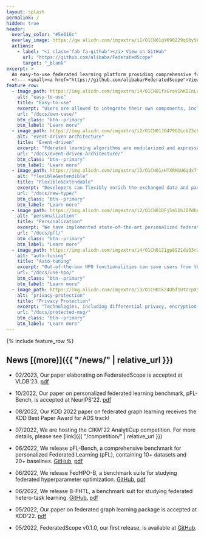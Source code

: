 ```yaml
---
layout: splash
permalink: /
hidden: true
header:
  overlay_color: "#5e616c"
  overlay_image: https://gw.alicdn.com/imgextra/i1/O1CN01qYK90Z29q60y56h36_!!6000000008118-2-tps-1919-390.png
  actions:
    - label: "<i class='fab fa-github'></i> View on GitHub"
      url: "https://github.com/alibaba/FederatedScope"
      target: "_blank"
excerpt: >
  An easy-to-use federated learning platform providing comprehensive functionalities.<br />
  <!--- <small><a href="https://github.com/alibaba/FederatedScope">View on GitHub</a></small> --->
feature_row:
  - image_path: https://img.alicdn.com/imgextra/i4/O1CN01fzGros1hKDCnLqMxd_!!6000000004258-2-tps-1440-1440.png
    alt: "easy-to-use"
    title: "Easy-to-use"
    excerpt: "Users are allowed to integrate their own components, including datasets, models, etc., into FederatedScope to conduct federated learning for specific applications."
    url: "/docs/own-case/"
    btn_class: "btn--primary"
    btn_label: "Learn more"
  - image_path: https://img.alicdn.com/imgextra/i2/O1CN01J04V9G1LcbZ3c6kfo_!!6000000001320-2-tps-1440-1440.png
    alt: "event-driven architecture"
    title: "Event-driven"
    excerpt: "Fderated learning algorithms are modularized and expressed via defining events and corresponding handlers for the participants."
    url: "/docs/event-driven-architecture/"
    btn_class: "btn--primary"
    btn_label: "Learn more"
  - image_path: https://img.alicdn.com/imgextra/i3/O1CN01xHTXRM1U6qdxTfvUl_!!6000000002469-2-tps-1440-1440.png
    alt: "flexible&extendible"
    title: "Flexible&Extendable"
    excerpt: "Developers can flexibly enrich the exchanged data and participants' behaviors, which is helpful for various real-world federated learning applications."
    url: "/docs/new-type/"
    btn_class: "btn--primary"
    btn_label: "Learn more"
  - image_path: https://img.alicdn.com/imgextra/i2/O1CN01DFj5ml1hJIPdKe3Ho_!!6000000004256-2-tps-1440-1440.png
    alt: "personalization"
    title: "Personalization"
    excerpt: "We have implemented state-of-the-art personalized federated learning methods, and the well-designed interfaces make the development of new methods easy."
    url: "/docs/pfl/"
    btn_class: "btn--primary"
    btn_label: "Learn more"
  - image_path: https://img.alicdn.com/imgextra/i4/O1CN0121gp8S21diO3rZUw6_!!6000000007008-2-tps-1440-1440.png
    alt: "auto-tuning"
    title: "Auto-tuning"
    excerpt: "Out-of-the-box HPO functionalities can save users from the tedious loop of model tuning, allowing them to focus on their innovations."
    url: "/docs/use-hpo/"
    btn_class: "btn--primary"
    btn_label: "Learn more"
  - image_path: https://img.alicdn.com/imgextra/i3/O1CN01k24Ubf1UtOcpXSl9c_!!6000000002575-2-tps-1440-1440.png
    alt: "privacy-protection"
    title: "Privacy Protection"
    excerpt: "Technologies, including differential privacy, encryption, multi-party computation, etc., are provided to enhance the strength of privacy protection."
    url: "/docs/protected-msg/"
    btn_class: "btn--primary"
    btn_label: "Learn more"
---
```


{% include feature_row %}

## News [(more)]({{ "/news/" | relative_url }})

- 02/2023, Our paper elaborating on FederatedScope is accepted at VLDB'23. [pdf](https://arxiv.org/pdf/2204.05011.pdf)

- 10/2022, Our paper on personalized federated learning benchmark, pFL-Bench, is accepted at NeurIPS'22. [pdf](https://arxiv.org/pdf/2206.03655.pdf)

- 08/2022, Our KDD 2022 paper on federated graph learning receives the KDD Best Paper Award for ADS track!

- 07/2022, We are hosting the CIKM'22 AnalytiCup competition. For more details, please see [link]({{ "/competition/" | relative_url }})

- 06/2022, We release pFL-Bench, a comprehensive benchmark for personalized Federated Learning (pFL), containing 10+ datasets and 20+ baselines. [GitHub](https://github.com/alibaba/FederatedScope/tree/master/benchmark/pFL-Bench), [pdf](https://arxiv.org/pdf/2206.03655.pdf) 

- 06/2022, We release FedHPO-B, a benchmark suite for studying federated hyperparameter optimization. [GitHub](https://github.com/alibaba/FederatedScope/tree/master/benchmark/FedHPOB), [pdf](https://arxiv.org/abs/2206.03966.pdf)

- 06/2022, We release B-FHTL, a benchmark suit for studying federated hetero-task learning. [GitHub](https://github.com/alibaba/FederatedScope/tree/master/benchmark/B-FHTL), [pdf](https://arxiv.org/pdf/2206.03436v2.pdf)

- 05/2022, Our paper on federated graph learning package is accepted at KDD'22. [pdf](https://arxiv.org/pdf/2204.05562.pdf)

- 05/2022, FederatedScope v0.1.0, our first release, is available at [GitHub](https://github.com/alibaba/FederatedScope).
